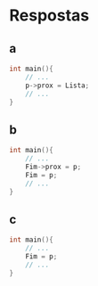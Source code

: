 # Respostas

## a

```c
int main(){
    // ...
    p->prox = Lista;
    // ...
}
```

## b

```c
int main(){
    // ...
    Fim->prox = p;
    Fim = p;
    // ...
}
```

## c

```c
int main(){
    // ...
    Fim = p;
    // ...
}
```